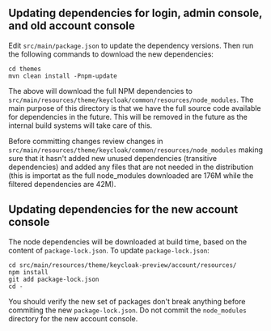 ## Updating dependencies for login, admin console, and old account console

Edit `src/main/package.json` to update the dependency versions. Then run the following commands to download the new dependencies:

    cd themes
    mvn clean install -Pnpm-update

The above will download the full NPM dependencies to `src/main/resources/theme/keycloak/common/resources/node_modules`. The main purpose of this directory is that we have the full source code available for dependencies in the future. This will be removed in the future as the internal build systems will take care of this. 

Before committing changes review changes in `src/main/resources/theme/keycloak/common/resources/node_modules` making sure that it hasn't added new unused dependencies (transitive dependencies) and added any files that are not needed in the distribution (this is importat as the full node_modules downloaded are 176M while the filtered dependencies are 42M).


## Updating dependencies for the new account console

The node dependencies will be downloaded at build time, based on the content of `package-lock.json`. To update `package-lock.json`:

    cd src/main/resources/theme/keycloak-preview/account/resources/
    npm install
    git add package-lock.json
    cd -

You should verify the new set of packages don't break anything before commiting the new `package-lock.json`. Do not commit the `node_modules` directory for the new account console.
